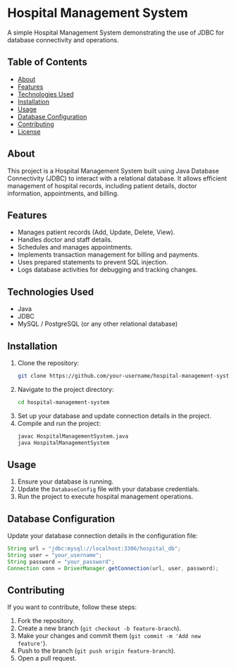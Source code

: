 # Hospital Management System

A simple Hospital Management System demonstrating the use of JDBC for database connectivity and operations.

## Table of Contents
- [About](#about)
- [Features](#features)
- [Technologies Used](#technologies-used)
- [Installation](#installation)
- [Usage](#usage)
- [Database Configuration](#database-configuration)
- [Contributing](#contributing)
- [License](#license)

## About
This project is a Hospital Management System built using Java Database Connectivity (JDBC) to interact with a relational database. It allows efficient management of hospital records, including patient details, doctor information, appointments, and billing.

## Features
- Manages patient records (Add, Update, Delete, View).
- Handles doctor and staff details.
- Schedules and manages appointments.
- Implements transaction management for billing and payments.
- Uses prepared statements to prevent SQL injection.
- Logs database activities for debugging and tracking changes.

## Technologies Used
- Java
- JDBC
- MySQL / PostgreSQL (or any other relational database)

## Installation
1. Clone the repository:
   ```sh
   git clone https://github.com/your-username/hospital-management-system.git
   ```
2. Navigate to the project directory:
   ```sh
   cd hospital-management-system
   ```
3. Set up your database and update connection details in the project.
4. Compile and run the project:
   ```sh
   javac HospitalManagementSystem.java
   java HospitalManagementSystem
   ```

## Usage
1. Ensure your database is running.
2. Update the `DatabaseConfig` file with your database credentials.
3. Run the project to execute hospital management operations.

## Database Configuration
Update your database connection details in the configuration file:
```java
String url = "jdbc:mysql://localhost:3306/hospital_db";
String user = "your_username";
String password = "your_password";
Connection conn = DriverManager.getConnection(url, user, password);
```

## Contributing
If you want to contribute, follow these steps:
1. Fork the repository.
2. Create a new branch (`git checkout -b feature-branch`).
3. Make your changes and commit them (`git commit -m 'Add new feature'`).
4. Push to the branch (`git push origin feature-branch`).
5. Open a pull request.
